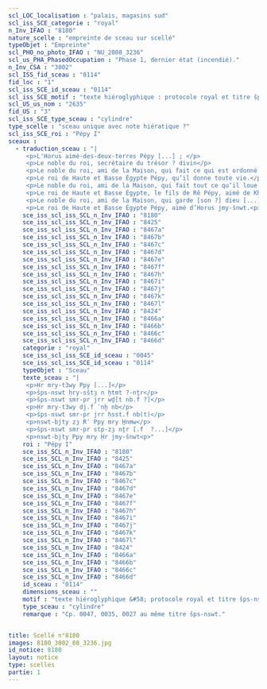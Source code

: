 ```yaml
---
scl_LOC_localisation : "palais, magasins sud"
scl_iss_SCE_categorie : "royal"
n_Inv_IFAO : "8180"
nature_scelle : "empreinte de sceau sur scellé"
typeObjet : "Empreinte"
scl_PHO_no_photo_IFAO : "NU_2008_3236"
scl_us_PHA_PhasedOccupation : "Phase 1, dernier état (incendié)."
n_Inv_CSA : "3002"
scl_ISS_fid_sceau : "0114"
fid_loc : "1"
scl_iss_SCE_id_sceau : "0114"
scl_iss_SCE_motif : "texte hiéroglyphique : protocole royal et titre šps-nswt."
scl_US_us_nom : "2635"
fid_US : "3"
scl_iss_SCE_type_sceau : "cylindre"
type_scelle : "sceau unique avec note hiératique ?"
scl_iss_SCE_roi : "Pépy I"
sceaux :
  - traduction_sceau : "|
     <p>L'Horus aimé-des-deux-terres Pépy [...] ; </p>
     <p>Le noble du roi, secrétaire du trésor ? divin</p>
     <p>Le noble du roi, ami de la Maison, qui fait ce qui est ordonné [par son maître ?...]</p>
     <p>Le roi de Haute et Basse Égypte Pépy, qu’il donne toute vie.</p>
     <p>Le noble du roi, ami de la Maison, qui fait tout ce qu’il loue.</p>
     <p>Le roi de Haute et Basse Égypte, le fils de Rê Pépy, aimé de Khnoum.</p>
     <p>Le noble du roi, ami de la Maison, qui garde [son ?] dieu [...].</p>
     <p>Le roi de Haute et Basse Égypte Pépy, aimé d’Horus jmy-šnwt.<p>"
    sce_iss_scl_iss_SCL_n_Inv_IFAO : "8180"
    sce_iss_scl_iss_SCL_n_Inv_IFAO : "8425"
    sce_iss_scl_iss_SCL_n_Inv_IFAO : "8467a"
    sce_iss_scl_iss_SCL_n_Inv_IFAO : "8467b"
    sce_iss_scl_iss_SCL_n_Inv_IFAO : "8467c"
    sce_iss_scl_iss_SCL_n_Inv_IFAO : "8467d"
    sce_iss_scl_iss_SCL_n_Inv_IFAO : "8467e"
    sce_iss_scl_iss_SCL_n_Inv_IFAO : "8467f"
    sce_iss_scl_iss_SCL_n_Inv_IFAO : "8467h"
    sce_iss_scl_iss_SCL_n_Inv_IFAO : "8467i"
    sce_iss_scl_iss_SCL_n_Inv_IFAO : "8467j"
    sce_iss_scl_iss_SCL_n_Inv_IFAO : "8467k"
    sce_iss_scl_iss_SCL_n_Inv_IFAO : "8467l"
    sce_iss_scl_iss_SCL_n_Inv_IFAO : "8424"
    sce_iss_scl_iss_SCL_n_Inv_IFAO : "8466a"
    sce_iss_scl_iss_SCL_n_Inv_IFAO : "8466b"
    sce_iss_scl_iss_SCL_n_Inv_IFAO : "8466c"
    sce_iss_scl_iss_SCL_n_Inv_IFAO : "8466d"
    categorie : "royal"
    sce_iss_scl_iss_SCE_id_sceau : "0045"
    sce_iss_scl_iss_SCE_id_sceau : "0114"
    typeObjet : "Sceau"
    texte_sceau : "|
     <p>Ḥr mry-t3wy Ppy [...]</p>
     <p>šps-nswt ḥry-sštȝ n ḫtmt ?-nṯr</p>
     <p>šps-nswt smr-pr jrr wḏ[t nb.f ?]</p>
     <p>Ḥr mry-t3wy dj.f ʿnḫ nb</p>
     <p>šps-nswt smr-pr jrr ḥsst.f nb(t)</p>
     <p>nswt-bjty zȝ Rʿ Ppy mry H̱nmw</p>
     <p>šps-nswt smr-pr stp-zȝ nṯr [.f  ?...]</p>
     <p>nswt-bjty Ppy mry Ḥr jmy-šnwt<p>"
    roi : "Pépy I"
    sce_iss_SCL_n_Inv_IFAO : "8180"
    sce_iss_SCL_n_Inv_IFAO : "8425"
    sce_iss_SCL_n_Inv_IFAO : "8467a"
    sce_iss_SCL_n_Inv_IFAO : "8467b"
    sce_iss_SCL_n_Inv_IFAO : "8467c"
    sce_iss_SCL_n_Inv_IFAO : "8467d"
    sce_iss_SCL_n_Inv_IFAO : "8467e"
    sce_iss_SCL_n_Inv_IFAO : "8467f"
    sce_iss_SCL_n_Inv_IFAO : "8467h"
    sce_iss_SCL_n_Inv_IFAO : "8467i"
    sce_iss_SCL_n_Inv_IFAO : "8467j"
    sce_iss_SCL_n_Inv_IFAO : "8467k"
    sce_iss_SCL_n_Inv_IFAO : "8467l"
    sce_iss_SCL_n_Inv_IFAO : "8424"
    sce_iss_SCL_n_Inv_IFAO : "8466a"
    sce_iss_SCL_n_Inv_IFAO : "8466b"
    sce_iss_SCL_n_Inv_IFAO : "8466c"
    sce_iss_SCL_n_Inv_IFAO : "8466d"
    id_sceau : "0114"
    dimensions_sceau : ""
    motif : "texte hiéroglyphique &#58; protocole royal et titre šps-nswt."
    type_sceau : "cylindre"
    remarque : "Cp. 0047, 0035, 0027 au même titre šps-nswt."


title: Scellé n°8180
images: 8180_3002_08_3236.jpg
id_notice: 8180
layout: notice
type: scelles
partie: 1
---
```

